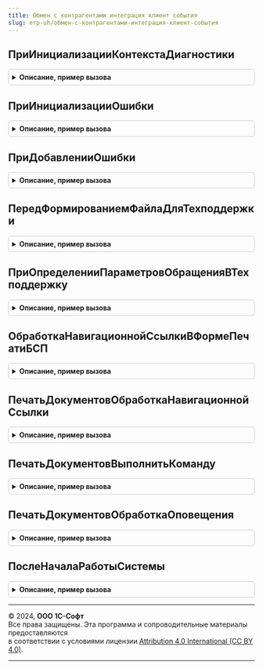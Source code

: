 ```yaml
---
title: Обмен с контрагентами интеграция клиент события
slug: erp-uh/обмен-с-контрагентами-интеграция-клиент-события
---
```



## ПриИнициализацииКонтекстаДиагностики
<details style="margin: 1em 0; padding: 0.5em; border: 1px solid #ccc; border-radius: 6px;">

<summary style="font-weight: bold; cursor: pointer;">Описание, пример вызова</summary>

```bsl

// ЭлектронноеВзаимодействие.БазоваяФункциональность.ОбработкаНеисправностей

// См. ОбработкаНеисправностейБЭДСобытияКлиент.ПриИнициализацииКонтекстаДиагностики
Процедура ПриИнициализацииКонтекстаДиагностики(КонтекстДиагностики) Экспорт
```

Пример вызова
```bsl
ОбменСКонтрагентамиИнтеграцияКлиентСобытия.ПриИнициализацииКонтекстаДиагностики(КонтекстДиагностики) 
```
</details>

## ПриИнициализацииОшибки
<details style="margin: 1em 0; padding: 0.5em; border: 1px solid #ccc; border-radius: 6px;">

<summary style="font-weight: bold; cursor: pointer;">Описание, пример вызова</summary>

```bsl

// См. ОбработкаНеисправностейБЭДСобытияКлиент.ПриИнициализацииОшибки
Процедура ПриИнициализацииОшибки(Ошибка) Экспорт
```

Пример вызова
```bsl
ОбменСКонтрагентамиИнтеграцияКлиентСобытия.ПриИнициализацииОшибки(Ошибка) 
```
</details>

## ПриДобавленииОшибки
<details style="margin: 1em 0; padding: 0.5em; border: 1px solid #ccc; border-radius: 6px;">

<summary style="font-weight: bold; cursor: pointer;">Описание, пример вызова</summary>

```bsl

// См. ОбработкаНеисправностейБЭДСобытияКлиент.ПриДобавленииОшибки
Процедура ПриДобавленииОшибки(КонтекстДиагностики, Ошибка) Экспорт
```

Пример вызова
```bsl
ОбменСКонтрагентамиИнтеграцияКлиентСобытия.ПриДобавленииОшибки(КонтекстДиагностики, Ошибка) 
```
</details>

## ПередФормированиемФайлаДляТехподдержки
<details style="margin: 1em 0; padding: 0.5em; border: 1px solid #ccc; border-radius: 6px;">

<summary style="font-weight: bold; cursor: pointer;">Описание, пример вызова</summary>

```bsl

// См. ОбработкаНеисправностейБЭДСобытияКлиент.ПередФормированиемФайлаДляТехподдержки
Процедура ПередФормированиемФайлаДляТехподдержки(ТехническаяИнформация, ОповещениеОЗавершении) Экспорт
```

Пример вызова
```bsl
ОбменСКонтрагентамиИнтеграцияКлиентСобытия.ПередФормированиемФайлаДляТехподдержки(ТехническаяИнформация, ОповещениеОЗавершении) 
```
</details>

## ПриОпределенииПараметровОбращенияВТехподдержку
<details style="margin: 1em 0; padding: 0.5em; border: 1px solid #ccc; border-radius: 6px;">

<summary style="font-weight: bold; cursor: pointer;">Описание, пример вызова</summary>

```bsl

// См. ОбработкаНеисправностейБЭДСобытияКлиент.ПриОпределенииПараметровОбращенияВТехподдержку
Процедура ПриОпределенииПараметровОбращенияВТехподдержку(ПараметрыОбращения, КонтекстДиагностики) Экспорт
```

Пример вызова
```bsl
ОбменСКонтрагентамиИнтеграцияКлиентСобытия.ПриОпределенииПараметровОбращенияВТехподдержку(ПараметрыОбращения, КонтекстДиагностики) 
```
</details>

## ОбработкаНавигационнойСсылкиВФормеПечатиБСП
<details style="margin: 1em 0; padding: 0.5em; border: 1px solid #ccc; border-radius: 6px;">

<summary style="font-weight: bold; cursor: pointer;">Описание, пример вызова</summary>

```bsl

// Конец ЭлектронноеВзаимодействие.БазоваяФункциональность.ОбработкаНеисправностей

// СтандартныеПодсистемы.УправлениеПечатью

// См. ЭлектронноеВзаимодействиеКлиент.ОбработкаНавигационнойСсылкиВФормеПечатиБСП.
Процедура ОбработкаНавигационнойСсылкиВФормеПечатиБСП(НавигационнаяСсылка, Параметры = Неопределено) Экспорт
```

Пример вызова
```bsl
ОбменСКонтрагентамиИнтеграцияКлиентСобытия.ОбработкаНавигационнойСсылкиВФормеПечатиБСП(НавигационнаяСсылка, Параметры);
```
</details>

## ПечатьДокументовОбработкаНавигационнойСсылки
<details style="margin: 1em 0; padding: 0.5em; border: 1px solid #ccc; border-radius: 6px;">

<summary style="font-weight: bold; cursor: pointer;">Описание, пример вызова</summary>

```bsl

// См. ЭлектронноеВзаимодействиеКлиент.ПечатьДокументовОбработкаНавигационнойСсылки
Процедура ПечатьДокументовОбработкаНавигационнойСсылки(Форма, Элемент, НавигационнаяСсылкаФорматированнойСтроки, СтандартнаяОбработка) Экспорт
```

Пример вызова
```bsl
ОбменСКонтрагентамиИнтеграцияКлиентСобытия.ПечатьДокументовОбработкаНавигационнойСсылки(Форма, Элемент, НавигационнаяСсылкаФорматированнойСтроки, СтандартнаяОбработка) 
```
</details>

## ПечатьДокументовВыполнитьКоманду
<details style="margin: 1em 0; padding: 0.5em; border: 1px solid #ccc; border-radius: 6px;">

<summary style="font-weight: bold; cursor: pointer;">Описание, пример вызова</summary>

```bsl

// См. ЭлектронноеВзаимодействиеКлиент.ПечатьДокументовВыполнитьКоманду
Процедура ПечатьДокументовВыполнитьКоманду(Форма, Команда, ПродолжитьВыполнениеНаСервере, ДополнительныеПараметры) Экспорт
```

Пример вызова
```bsl
ОбменСКонтрагентамиИнтеграцияКлиентСобытия.ПечатьДокументовВыполнитьКоманду(Форма, Команда, ПродолжитьВыполнениеНаСервере, ДополнительныеПараметры) 
```
</details>

## ПечатьДокументовОбработкаОповещения
<details style="margin: 1em 0; padding: 0.5em; border: 1px solid #ccc; border-radius: 6px;">

<summary style="font-weight: bold; cursor: pointer;">Описание, пример вызова</summary>

```bsl

// См. ЭлектронноеВзаимодействиеКлиент.ПечатьДокументовОбработкаОповещения
Процедура ПечатьДокументовОбработкаОповещения(Форма, ИмяСобытия, Параметр, Источник) Экспорт
```

Пример вызова
```bsl
ОбменСКонтрагентамиИнтеграцияКлиентСобытия.ПечатьДокументовОбработкаОповещения(Форма, ИмяСобытия, Параметр, Источник) 
```
</details>

## ПослеНачалаРаботыСистемы
<details style="margin: 1em 0; padding: 0.5em; border: 1px solid #ccc; border-radius: 6px;">

<summary style="font-weight: bold; cursor: pointer;">Описание, пример вызова</summary>

```bsl

// Конец СтандартныеПодсистемы.УправлениеПечатью

// СтандартныеПодсистемы.ОбщегоНазначения

// См. ЭлектронноеВзаимодействиеКлиент.ПослеНачалаРаботыСистемы
Процедура ПослеНачалаРаботыСистемы() Экспорт
```

Пример вызова
```bsl
ОбменСКонтрагентамиИнтеграцияКлиентСобытия.ПослеНачалаРаботыСистемы() 
```
</details>

---

© 2024, **ООО 1С-Софт**  
Все права защищены. Эта программа и сопроводительные материалы предоставляются  
в соответствии с условиями лицензии [Attribution 4.0 International (CC BY 4.0)](https://creativecommons.org/licenses/by/4.0/legalcode).

---
